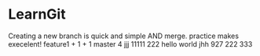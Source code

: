 # LearnGit
Creating a new branch is quick and simple AND merge.
practice makes execelent!
feature1 + 1 + 1
master
4
jjj
11111
222
hello world
jhh
927
222
333
